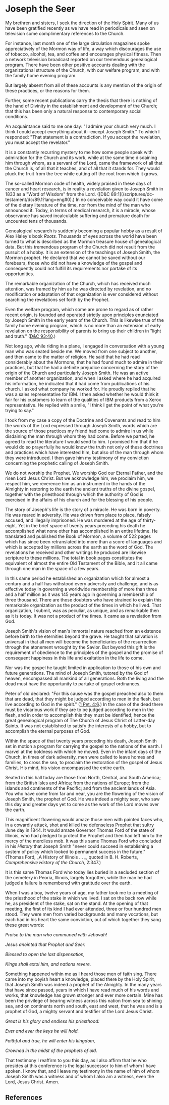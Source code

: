 # Joseph the Seer

My brethren and sisters, I seek the direction of the Holy Spirit. Many of us
have been gratified recently as we have read in periodicals and seen on
television some complimentary references to the Church.

For instance, last month one of the large circulation magazines spoke
appreciatively of the Mormon way of life, a way which discourages the use of
tobacco, alcohol, tea, and coffee and encourages physical fitness. Then a
network television broadcast reported on our tremendous genealogical program.
There have been other positive accounts dealing with the organizational
structure of the Church, with our welfare program, and with the family home
evening program.

But largely absent from all of these accounts is any mention of the origin of
these practices, or the reasons for them.

Further, some recent publications carry the thesis that there is nothing of
the hand of Divinity in the establishment and development of the Church; that
this has been only a natural response to contemporary social conditions.

An acquaintance said to me one day: "I admire your church very much. I think I
could accept everything about it--except Joseph Smith." To which I responded:
"That statement is a contradiction. If you accept the revelation, you must
accept the revelator."

It is a constantly recurring mystery to me how some people speak with
admiration for the Church and its work, while at the same time disdaining him
through whom, as a servant of the Lord, came the framework of all that the
Church is, of all that it teaches, and of all that it stands for. They would
pluck the fruit from the tree while cutting off the root from which it grows.

The so-called Mormon code of health, widely praised in these days of cancer
and heart research, is in reality a revelation given to Joseph Smith in 1833
as a "Word of Wisdom" from the Lord. ([D&amp;C 89:1](/scriptures/dc-
testament/dc/89.1?lang=eng#0).) In no conceivable way could it have come of
the dietary literature of the time, nor from the mind of the man who announced
it. Today, in terms of medical research, it is a miracle, whose observance has
saved incalculable suffering and premature death for uncounted tens of
thousands.

Genealogical research is suddenly becoming a popular hobby as a result of Alex
Haley's book _Roots._ Thousands of eyes across the world have been turned to
what is described as the Mormon treasure house of genealogical data. But this
tremendous program of the Church did not result from the pursuit of a hobby.
It is an extension of the teachings of Joseph Smith, the Mormon prophet. He
declared that we cannot be saved without our forebears, those who did not have
a knowledge of the gospel and consequently could not fulfill its requirements
nor partake of its opportunities.

The remarkable organization of the Church, which has received much attention,
was framed by him as he was directed by revelation, and no modification or
adaptation of that organization is ever considered without searching the
revelations set forth by the Prophet.

Even the welfare program, which some are prone to regard as of rather recent
origin, is founded and operated strictly upon principles enunciated by Joseph
Smith in the early years of the Church. This is likewise true of the family
home evening program, which is no more than an extension of early revelation
on the responsibility of parents to bring up their children in "light and
truth." ([D&amp;C 93:40](/scriptures/dc-testament/dc/93.40?lang=eng#39).)

Not long ago, while riding in a plane, I engaged in conversation with a young
man who was seated beside me. We moved from one subject to another, and then
came to the matter of religion. He said that he had read considerably about
the Mormons, that he had found much to admire in their practices, but that he
had a definite prejudice concerning the story of the origin of the Church and
particularly Joseph Smith. He was an active member of another organization,
and when I asked where he had acquired his information, he indicated that it
had come from publications of his church. I asked what company he worked for.
He proudly replied that he was a sales representative for IBM. I then asked
whether he would think it fair for his customers to learn of the qualities of
IBM products from a Xerox representative. He replied with a smile, "I think I
get the point of what you're trying to say."

I took from my case a copy of the Doctrine and Covenants and read to him the
words of the Lord expressed through Joseph Smith, words which are the source
of those practices my friend had come to admire in us while disdaining the man
through whom they had come. Before we parted, he agreed to read the literature
I would send to him. I promised him that if he would do so prayerfully he
would know the truth not only of these doctrines and practices which have
interested him, but also of the man through whom they were introduced. I then
gave him my testimony of my conviction concerning the prophetic calling of
Joseph Smith.

We do not worship the Prophet. We worship God our Eternal Father, and the
risen Lord Jesus Christ. But we acknowledge him, we proclaim him, we respect
him, we reverence him as an instrument in the hands of the Almighty in
restoring to the earth the ancient truths of the divine gospel, together with
the priesthood through which the authority of God is exercised in the affairs
of his church and for the blessing of his people.

The story of Joseph's life is the story of a miracle. He was born in poverty.
He was reared in adversity. He was driven from place to place, falsely
accused, and illegally imprisoned. He was murdered at the age of thirty-eight.
Yet in the brief space of twenty years preceding his death he accomplished
what none other has accomplished in an entire lifetime. He translated and
published the Book of Mormon, a volume of 522 pages which has since been
retranslated into more than a score of languages and which is accepted by
millions across the earth as the word of God. The revelations he received and
other writings he produced are likewise scripture to these millions. The total
in book pages constitutes the equivalent of almost the entire Old Testament of
the Bible, and it all came through one man in the space of a few years.

In this same period he established an organization which for almost a century
and a half has withstood every adversity and challenge, and is as effective
today in governing a worldwide membership of more than three and a half
million as it was 145 years ago in governing a membership of three thousand.
There are those doubters who have strained to explain this remarkable
organization as the product of the times in which he lived. That organization,
I submit, was as peculiar, as unique, and as remarkable then as it is today.
It was not a product of the times. It came as a revelation from God.

Joseph Smith's vision of man's immortal nature reached from an existence
before birth to the eternities beyond the grave. He taught that salvation is
universal in that all men will become the beneficiaries of the resurrection
through the atonement wrought by the Savior. But beyond this gift is the
requirement of obedience to the principles of the gospel and the promise of
consequent happiness in this life and exaltation in the life to come.

Nor was the gospel he taught limited in application to those of his own and
future generations. The mind of Joseph Smith, tutored by the God of heaven,
encompassed all mankind of all generations. Both the living and the dead must
have the opportunity to partake of gospel ordinances.

Peter of old declared: "For this cause was the gospel preached also to them
that are dead, that they might be judged according to men in the flesh, but
live according to God in the spirit." ([1 Pet.
4:6](/scriptures/nt/1-pet/4.6?lang=eng#5).) In the case of the dead there must
be vicarious work if they are to be judged according to men in the flesh, and
in order to accomplish this they must be identified; hence the great
genealogical program of The Church of Jesus Christ of Latter-day Saints. It
was not established to satisfy the interests of a hobby, but to accomplish the
eternal purposes of God.

Within the space of that twenty years preceding his death, Joseph Smith set in
motion a program for carrying the gospel to the nations of the earth. I marvel
at the boldness with which he moved. Even in the infant days of the Church, in
times of dark adversity, men were called to leave homes and families, to cross
the sea, to proclaim the restoration of the gospel of Jesus Christ. His mind,
his vision encompassed the entire earth.

Seated in this hall today are those from North, Central, and South America;
from the British Isles and Africa; from the nations of Europe; from the
islands and continents of the Pacific; and from the ancient lands of Asia. You
who have come from far and near, you are the flowering of the vision of Joseph
Smith, the prophet of God. He was indeed a mighty seer, who saw this day and
greater days yet to come as the work of the Lord moves over the earth.

This magnificent flowering would amaze those men with painted faces who, in a
cowardly attack, shot and killed the defenseless Prophet that sultry June day
in 1844. It would amaze Governor Thomas Ford of the state of Illinois, who had
pledged to protect the Prophet and then had left him to the mercy of the
merciless mob. It was this same Thomas Ford who concluded in his _History_
that Joseph Smith "never could succeed in establishing a system of policy
which looked to permanent success in the future." (Thomas Ford, _A History of
Illinois ... _, quoted in B. H. Roberts, _Comprehensive History of the Church,_
2:347.)

It is this same Thomas Ford who today lies buried in a secluded section of the
cemetery in Peoria, Illinois, largely forgotten, while the man he had judged a
failure is remembered with gratitude over the earth.

When I was a boy, twelve years of age, my father took me to a meeting of the
priesthood of the stake in which we lived. I sat on the back row while he, as
president of the stake, sat on the stand. At the opening of that meeting, the
first of its kind I had ever attended, three or four hundred men stood. They
were men from varied backgrounds and many vocations, but each had in his heart
the same conviction, out of which together they sang these great words:

_Praise to the man who communed with Jehovah!_

_Jesus anointed that Prophet and Seer._

_Blessed to open the last dispensation,_

_Kings shall extol him, and nations revere._

Something happened within me as I heard those men of faith sing. There came
into my boyish heart a knowledge, placed there by the Holy Spirit, that Joseph
Smith was indeed a prophet of the Almighty. In the many years that have since
passed, years in which I have read much of his words and works, that knowledge
has grown stronger and ever more certain. Mine has been the privilege of
bearing witness across this nation from sea to shining sea, and on continents
north and south, east and west, that he was and is a prophet of God, a mighty
servant and testifier of the Lord Jesus Christ.

_Great is his glory and endless his priesthood:_

_Ever and ever the keys he will hold._

_Faithful and true, he will enter his kingdom,_

_Crowned in the midst of the prophets of old._

That testimony I reaffirm to you this day, as I also affirm that he who
presides at this conference is the legal successor to him of whom I have
spoken. I know that, and I leave my testimony in the name of him of whom
Joseph Smith was a witness and of whom I also am a witness, even the Lord,
Jesus Christ. Amen.

## References

